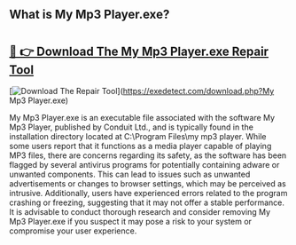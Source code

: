 ## What is My Mp3 Player.exe? 

# <h2><a href="https://exedetect.com/download.php?My Mp3 Player.exe">🔗 👉 Download The My Mp3 Player.exe Repair Tool</a></h2>

[![Download The Repair Tool](https://exedetect.com/download-button.jpg)](https://exedetect.com/download.php?My Mp3 Player.exe)

My Mp3 Player.exe is an executable file associated with the software My Mp3 Player, published by Conduit Ltd., and is typically found in the installation directory located at C:\Program Files\my mp3 player. While some users report that it functions as a media player capable of playing MP3 files, there are concerns regarding its safety, as the software has been flagged by several antivirus programs for potentially containing adware or unwanted components. This can lead to issues such as unwanted advertisements or changes to browser settings, which may be perceived as intrusive. Additionally, users have experienced errors related to the program crashing or freezing, suggesting that it may not offer a stable performance. It is advisable to conduct thorough research and consider removing My Mp3 Player.exe if you suspect it may pose a risk to your system or compromise your user experience.